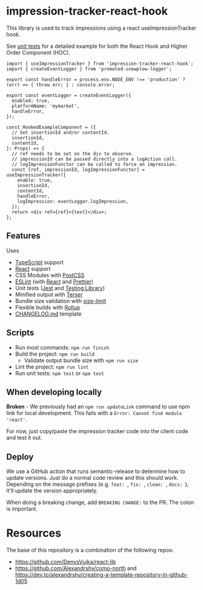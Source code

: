 # impression-tracker-react-hook

This library is used to track impressions using a react useImpressionTracker hook.

See [unit tests](src/index.test.tsx) for a detailed example for both the React Hook and Higher Order Component (HOC).

```
import { useImpressionTracker } from 'impression-tracker-react-hook';
import { createEventLogger } from 'promoted-snowplow-logger';

export const handleError = process.env.NODE_ENV !== 'production' ? (err) => { throw err; } : console.error;

export const eventLogger = createEventLogger({
  enabled: true,
  platformName: 'mymarket',
  handleError,
});

const HookedExampleComponent = ({
  // Set insertionId and/or contentId.
  insertionId,
  contentId,
}: Props) => {
  // ref needs to be set on the div to observe.
  // impressionId can be passed directly into a logAction call.
  // logImpressionFunctor can be called to force an impression.
  const [ref, impressionId, logImpressionFunctor] = useImpressionTracker({
    enable: true,
    insertionId,
    contentId,
    handleError,
    logImpression: eventLogger.logImpression,
  });
  return <div ref={ref}>{text}</div>;
};
```

## Features

Uses
- [TypeScript](https://www.typescriptlang.org/) support
- [React](https://reactjs.org/) support
- CSS Modules with [PostCSS](https://postcss.org/)
- [ESLint](https://eslint.org/) (with [React](https://reactjs.org/) and [Prettier](https://prettier.io/))
- Unit tests ([Jest](https://jestjs.io/) and [Testing Library](https://testing-library.com/))
- Minified output with [Terser](https://terser.org/)
- Bundle size validation with [size-limit](https://github.com/ai/size-limit)
- Flexible builds with [Rollup](https://www.rollupjs.org/)
- [CHANGELOG.md](https://keepachangelog.com/en/1.0.0/) template

## Scripts

- Run most commands: `npm run finish`
- Build the project: `npm run build`
  - Validate output bundle size with `npm run size`
- Lint the project: `npm run lint`
- Run unit tests: `npm test` or `npm test`


## When developing locally

**Broken** - We previously had an `npm run updateLink` command to use npm link for local development.  This fails with a `Error: Cannot find module 'react'`.

For now, just copy/paste the impression tracker code into the client code and test it out.
## Deploy

We use a GitHub action that runs semantic-release to determine how to update versions.  Just do a normal code review and this should work.  Depending on the message prefixes (e.g. `feat: `, `fix: `, `clean: `, `docs: `), it'll update the version appropriately.

When doing a breaking change, add `BREAKING CHANGE:` to the PR.  The colon is important.

# Resources

The base of this repository is a combination of the following repos:
- https://github.com/DenysVuika/react-lib
- https://github.com/Alexandrshy/como-north and https://dev.to/alexandrshy/creating-a-template-repository-in-github-1d05
